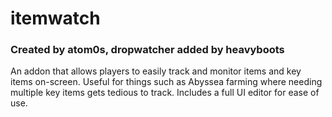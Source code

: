 # itemwatch
### Created by atom0s, dropwatcher added by heavyboots

An addon that allows players to easily track and monitor items and key items on-screen. Useful for things such as Abyssea farming where needing multiple key items gets tedious to track. Includes a full UI editor for ease of use.
